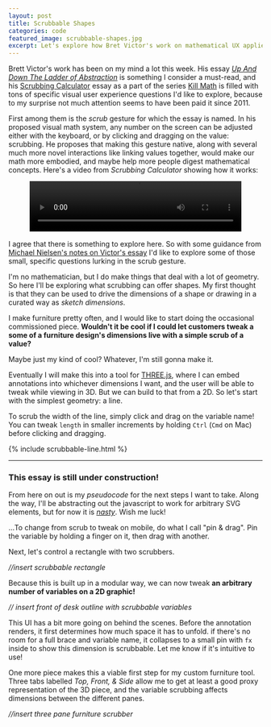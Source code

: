 ```yaml
---
layout: post
title: Scrubbable Shapes
categories: code
featured_image: scrubbable-shapes.jpg
excerpt: Let's explore how Bret Victor's work on mathematical UX applies to geometry generated with D3.js.
---
```


Brett Victor's work has been on my mind a lot this week. His essay _[Up And Down The Ladder of Abstraction](http://worrydream.com/#!2/LadderOfAbstraction)_ is something I consider a must-read, and his [Scrubbing Calculator](http://worrydream.com/ScrubbingCalculator/) essay as a part of the series [Kill Math](http://worrydream.com/#!/KillMath) is filled with tons of specific visual user experience questions I'd like to explore, because to my surprise not much attention seems to have been paid it since 2011.

First among them is the _scrub_ gesture for which the essay is named. In his proposed visual math system, any number on the screen can be adjusted either with the keyboard, or by clicking and dragging on the value: scrubbing. He proposes that making this gesture native, along with several much more novel interactions like linking values together, would make our math more embodied, and maybe help more people digest mathematical concepts. Here's a video from _Scrubbing Calculator_ showing how it works:

<div style="text-align: center; margin-bottom: 1rem;">
<video id="va" style='width: 100%; max-width: 420px; max-height: 100;' controls autoplay>
		<source src="http://worrydream.com/ScrubbingCalculator/Movies/TripAdjust.mov" type="video/quicktime">
		<source src="http://worrydream.com/ScrubbingCalculator/Movies/TripAdjust.webm" type="video/webm">
	</video>
</div>

I agree that there is something to explore here. So with some guidance from [Michael Nielsen's notes on Victor's essay](http://mnielsen.github.io/notes/kill_math/kill_math.html) I'd like to explore some of those small, specific questions lurking in the scrub gesture.

I'm no mathematician, but I do make things that deal with a lot of geometry. So here I'll be exploring what scrubbing can offer shapes. My first thought is that they can be used to drive the dimensions of a shape or drawing in a curated way as _sketch dimensions_.

I make furniture pretty often, and I would like to start doing the occasional commissioned piece. __Wouldn't it be cool if I could let customers tweak a some of a furniture design's dimensions live with a simple scrub of a value?__

Maybe just my kind of cool? Whatever, I'm still gonna make it.

Eventually I will make this into a tool for [THREE.js](http://threejs.org), where I can embed annotations into whichever dimensions I want, and the user will be able to tweak while viewing in 3D. But we can build to that from a 2D. So let's start with the simplest geometry: a line.

To scrub the width of the line, simply click and drag on the variable name! You can tweak `length` in smaller increments by holding `Ctrl` (`Cmd` on Mac) before clicking and dragging.

{% include scrubbable-line.html %}

---

### This essay is still under construction!
From here on out is my _pseudocode_ for the next steps I want to take. Along the way, I'll be abstracting out the javascript to work for arbitrary SVG elements, but for now it is _[nasty](/assets/js/scrubbable-line.js)_. Wish me luck!

...To change from scrub to tweak on mobile, do what I call "pin & drag". Pin the variable by holding a finger on it, then drag with another.

Next, let's control a rectangle with two scrubbers.

_//insert scrubbable rectangle_

Because this is built up in a modular way, we can now tweak **an arbitrary number of variables on a 2D graphic!**

_// insert front of desk outline with scrubbable variables_

This UI has a bit more going on behind the scenes. Before the annotation renders, it first determines how much space it has to unfold. if there's no room for a full brace and variable name, it collapses to a small pin with `fx` inside to show this dimension is scrubbable. Let me know if it's intuitive to use!

One more piece makes this a viable first step for my custom furniture tool. Three tabs labelled _Top, Front, & Side_ allow me to get at least a good proxy representation of the 3D piece, and the variable scrubbing affects dimensions between the different panes.

_//insert three pane furniture scrubber_
